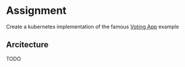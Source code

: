 # Assignment

Create a kubernetes implementation of the famous [Voting App](https://github.com/dockersamples/example-voting-app) example

## Arcitecture

TODO 
